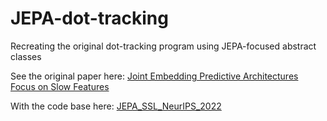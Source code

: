 # JEPA-dot-tracking
Recreating the original dot-tracking program using JEPA-focused abstract classes

See the original paper here:
[Joint Embedding Predictive Architectures Focus on Slow Features](https://arxiv.org/abs/2211.10831)

With the code base here:
[JEPA_SSL_NeurIPS_2022](https://github.com/vladisai/JEPA_SSL_NeurIPS_2022)
